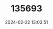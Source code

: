 ---
title: "135693"
category: "Coregonus zuerichensis"
draft: false
date: 2024-02-22 13:03:51
languages:
  German: ["Blaalig"]
  English: ["Zurich Whitefish"]
---